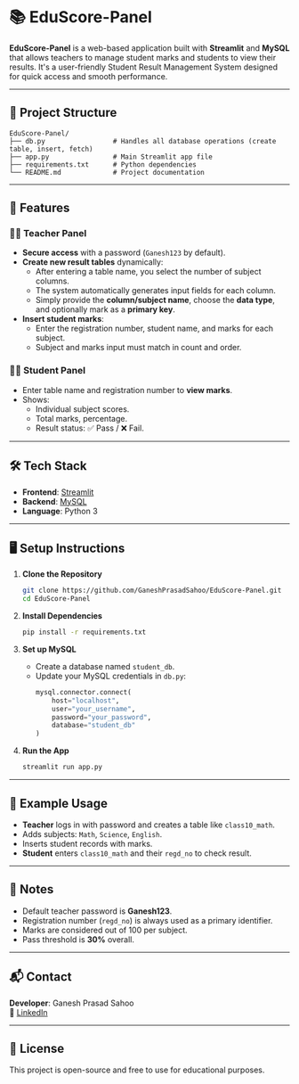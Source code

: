# 📚 EduScore-Panel

**EduScore-Panel** is a web-based application built with **Streamlit** and **MySQL** that allows teachers to manage student marks and students to view their results. It's a user-friendly Student Result Management System designed for quick access and smooth performance.

---

## 📁 Project Structure

```
EduScore-Panel/
├── db.py                 # Handles all database operations (create table, insert, fetch)
├── app.py                # Main Streamlit app file
├── requirements.txt      # Python dependencies
└── README.md             # Project documentation
```

---

## 🎯 Features

### 👨‍🏫 Teacher Panel

- **Secure access** with a password (`Ganesh123` by default).
- **Create new result tables** dynamically:
  - After entering a table name, you select the number of subject columns.
  - The system automatically generates input fields for each column.
  - Simply provide the **column/subject name**, choose the **data type**, and optionally mark as a **primary key**.
- **Insert student marks**:
  - Enter the registration number, student name, and marks for each subject.
  - Subject and marks input must match in count and order.


### 👨‍🎓 Student Panel
- Enter table name and registration number to **view marks**.
- Shows:
  - Individual subject scores.
  - Total marks, percentage.
  - Result status: ✅ Pass / ❌ Fail.

---

## 🛠️ Tech Stack

- **Frontend**: [Streamlit](https://streamlit.io/)
- **Backend**: [MySQL](https://www.mysql.com/)
- **Language**: Python 3

---

## 🖥️ Setup Instructions

1. **Clone the Repository**
   ```bash
   git clone https://github.com/GaneshPrasadSahoo/EduScore-Panel.git
   cd EduScore-Panel
   ```

2. **Install Dependencies**
   ```bash
   pip install -r requirements.txt
   ```

3. **Set up MySQL**
   - Create a database named `student_db`.
   - Update your MySQL credentials in `db.py`:
     ```python
     mysql.connector.connect(
         host="localhost",
         user="your_username",
         password="your_password",
         database="student_db"
     )
     ```

4. **Run the App**
   ```bash
   streamlit run app.py
   ```

---

## 📝 Example Usage

- **Teacher** logs in with password and creates a table like `class10_math`.
- Adds subjects: `Math`, `Science`, `English`.
- Inserts student records with marks.
- **Student** enters `class10_math` and their `regd_no` to check result.

---

## 📌 Notes

- Default teacher password is **Ganesh123**.
- Registration number (`regd_no`) is always used as a primary identifier.
- Marks are considered out of 100 per subject.
- Pass threshold is **30%** overall.

---

## 📬 Contact

**Developer**: Ganesh Prasad Sahoo  
📧 [LinkedIn](https://www.linkedin.com/in/ganesh-prasad-sahoo)

---

## 📄 License

This project is open-source and free to use for educational purposes.
